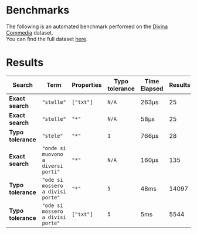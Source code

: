 
# Benchmarks

The following is an automated benchmark performed on the [Divina Commedia](https://en.wikipedia.org/wiki/Divina_Commedia) dataset. <br />
You can find the full dataset [here](https://github.com/nearform/lyra/blob/main/packages/benchmarks/dataset/divinaCommedia.json).

# Results


| Search             | Term                                  | Properties | Typo tolerance | Time Elapsed  | Results     |
|--------------------|---------------------------------------|------------|----------------|---------------|-------------|
| **Exact search**   | `"stelle"`                          | `["txt"]`| `N/A`        | 263μs | 25 |
| **Exact search**   | `"stelle"`                          | `"*"`    | `N/A`        | 58μs | 25 |
| **Typo tolerance** | `"stele"`                           | `"*"`    | `1`          | 766μs | 28 | 
| **Exact search**   | `"onde si muovono a diversi porti"` | `"*"`    | `N/A`        | 160μs | 135 | 
| **Typo tolerance** | `"ode si mossero a divisi porte"`   | `"*"`    | `5`          | 48ms | 14097 | 
| **Typo tolerance** | `"ode si mossero a divisi porte"`   | `["txt"]`| `5`          | 5ms | 5544 |


